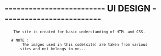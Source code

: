 # ------------------------- UI DESIGN -------------------------


        The site is created for basic understanding of HTML and CSS.
        
       # NOTE :
            The images used in this code(site) are taken from various 
           sites and not belongs to me... 
        
        
